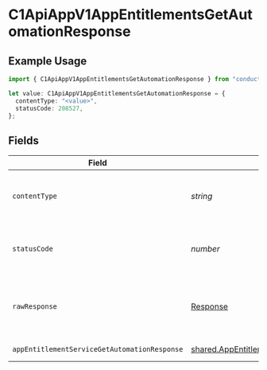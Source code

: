 # C1ApiAppV1AppEntitlementsGetAutomationResponse

## Example Usage

```typescript
import { C1ApiAppV1AppEntitlementsGetAutomationResponse } from "conductorone-sdk-typescript/sdk/models/operations";

let value: C1ApiAppV1AppEntitlementsGetAutomationResponse = {
  contentType: "<value>",
  statusCode: 208527,
};
```

## Fields

| Field                                                                                                                         | Type                                                                                                                          | Required                                                                                                                      | Description                                                                                                                   |
| ----------------------------------------------------------------------------------------------------------------------------- | ----------------------------------------------------------------------------------------------------------------------------- | ----------------------------------------------------------------------------------------------------------------------------- | ----------------------------------------------------------------------------------------------------------------------------- |
| `contentType`                                                                                                                 | *string*                                                                                                                      | :heavy_check_mark:                                                                                                            | HTTP response content type for this operation                                                                                 |
| `statusCode`                                                                                                                  | *number*                                                                                                                      | :heavy_check_mark:                                                                                                            | HTTP response status code for this operation                                                                                  |
| `rawResponse`                                                                                                                 | [Response](https://developer.mozilla.org/en-US/docs/Web/API/Response)                                                         | :heavy_check_mark:                                                                                                            | Raw HTTP response; suitable for custom response parsing                                                                       |
| `appEntitlementServiceGetAutomationResponse`                                                                                  | [shared.AppEntitlementServiceGetAutomationResponse](../../../sdk/models/shared/appentitlementservicegetautomationresponse.md) | :heavy_minus_sign:                                                                                                            | Successful response                                                                                                           |